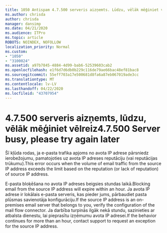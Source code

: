 ```yaml
---
title: 1050 Antispam 4.7.500 serveris aizņemts. Lūdzu, vēlāk mēģiniet vēlreiz no [XXX.XXX.XXX.XXX]
ms.author: chrisda
author: chrisda
manager: dansimp
ms.date: 04/21/2020
ms.audience: ITPro
ms.topic: article
ROBOTS: NOINDEX, NOFOLLOW
localization_priority: Normal
ms.custom:
- "1050"
- "3100024"
ms.assetid: a97b7845-4884-4d99-bab6-52539603cab2
ms.openlocfilehash: e1f6d7d6db0b229c116de79ae66bac48ef81bac8
ms.sourcegitcommit: 55eff703a17e500681d8fa6a87eb067019ade3cc
ms.translationtype: MT
ms.contentlocale: lv-LV
ms.lasthandoff: 04/22/2020
ms.locfileid: "43707954"
---
```

# <a name="47500-server-busy-please-try-again-later"></a><span data-ttu-id="65e28-103">4.7.500 serveris aizņemts, lūdzu, vēlāk mēģiniet vēlreiz</span><span class="sxs-lookup"><span data-stu-id="65e28-103">4.7.500 Server busy, please try again later</span></span>

<span data-ttu-id="65e28-104">Šī kļūda rodas, ja e-pasta trafika apjoms no avota IP adrese pārsniedz ierobežojumu, pamatojoties uz avota IP adreses reputāciju (vai reputācijas trūkumu).</span><span class="sxs-lookup"><span data-stu-id="65e28-104">This error occurs when the volume of email traffic from the source IP address exceeds the limit based on the reputation (or lack of reputation) of source IP address.</span></span>

<span data-ttu-id="65e28-105">E-pasta bloķēšana no avota IP adreses beigsies stundas laikā.</span><span class="sxs-lookup"><span data-stu-id="65e28-105">Blocking email from the source IP address will expire within an hour.</span></span> <span data-ttu-id="65e28-106">Ja avota IP adrese ir lokālais e-pasta serveris, kas pieder jums, pārbaudiet pasta plūsmas savienotāja konfigurāciju.</span><span class="sxs-lookup"><span data-stu-id="65e28-106">If the source IP address is an on-premises email server that belongs to you, verify the configuration of the mail flow connector.</span></span> <span data-ttu-id="65e28-107">Ja darbība turpinās ilgāk nekā stundu, sazinieties ar atbalsta dienestu, lai pieprasītu izņēmumu avota IP adresei.</span><span class="sxs-lookup"><span data-stu-id="65e28-107">If the behavior continues for more than an hour, contact support to request an exception for the source IP address.</span></span>
